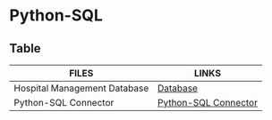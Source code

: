 # Python-SQL
## Table
| FILES          | LINKS         |
| ------------------ | ------------- |
|Hospital Management Database  | [Database](https://github.com/GreshaaRampal/Python-SQL/blob/main/Hospital%20Management%20Database) |
| Python-SQL Connector        | [Python-SQL Connector](https://github.com/GreshaaRampal/Python-SQL/blob/main/Python-SQL%20connector.py)  |
